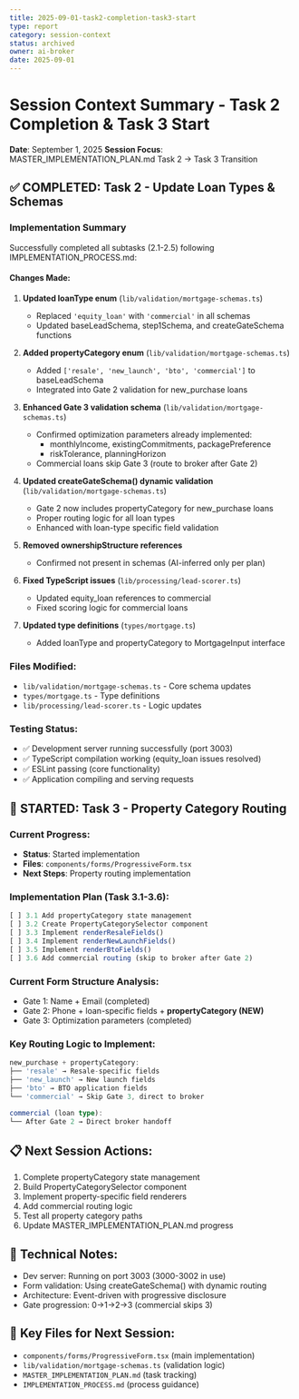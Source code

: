```yaml
---
title: 2025-09-01-task2-completion-task3-start
type: report
category: session-context
status: archived
owner: ai-broker
date: 2025-09-01
---
```


# Session Context Summary - Task 2 Completion & Task 3 Start
**Date**: September 1, 2025
**Session Focus**: MASTER_IMPLEMENTATION_PLAN.md Task 2 → Task 3 Transition

## ✅ COMPLETED: Task 2 - Update Loan Types & Schemas

### Implementation Summary
Successfully completed all subtasks (2.1-2.5) following IMPLEMENTATION_PROCESS.md:

#### Changes Made:
1. **Updated loanType enum** (`lib/validation/mortgage-schemas.ts`)
   - Replaced `'equity_loan'` with `'commercial'` in all schemas
   - Updated baseLeadSchema, step1Schema, and createGateSchema functions

2. **Added propertyCategory enum** (`lib/validation/mortgage-schemas.ts`)
   - Added `['resale', 'new_launch', 'bto', 'commercial']` to baseLeadSchema
   - Integrated into Gate 2 validation for new_purchase loans

3. **Enhanced Gate 3 validation schema** (`lib/validation/mortgage-schemas.ts`)
   - Confirmed optimization parameters already implemented:
     - monthlyIncome, existingCommitments, packagePreference
     - riskTolerance, planningHorizon
   - Commercial loans skip Gate 3 (route to broker after Gate 2)

4. **Updated createGateSchema() dynamic validation** (`lib/validation/mortgage-schemas.ts`)
   - Gate 2 now includes propertyCategory for new_purchase loans
   - Proper routing logic for all loan types
   - Enhanced with loan-type specific field validation

5. **Removed ownershipStructure references** 
   - Confirmed not present in schemas (AI-inferred only per plan)

6. **Fixed TypeScript issues** (`lib/processing/lead-scorer.ts`)
   - Updated equity_loan references to commercial
   - Fixed scoring logic for commercial loans

7. **Updated type definitions** (`types/mortgage.ts`)
   - Added loanType and propertyCategory to MortgageInput interface

### Files Modified:
- `lib/validation/mortgage-schemas.ts` - Core schema updates
- `types/mortgage.ts` - Type definitions  
- `lib/processing/lead-scorer.ts` - Logic updates

### Testing Status:
- ✅ Development server running successfully (port 3003)
- ✅ TypeScript compilation working (equity_loan issues resolved)
- ✅ ESLint passing (core functionality)
- ✅ Application compiling and serving requests

## 🚧 STARTED: Task 3 - Property Category Routing

### Current Progress:
- **Status**: Started implementation
- **Files**: `components/forms/ProgressiveForm.tsx`
- **Next Steps**: Property routing implementation

### Implementation Plan (Task 3.1-3.6):
```typescript
[ ] 3.1 Add propertyCategory state management
[ ] 3.2 Create PropertyCategorySelector component  
[ ] 3.3 Implement renderResaleFields()
[ ] 3.4 Implement renderNewLaunchFields()
[ ] 3.5 Implement renderBtoFields()
[ ] 3.6 Add commercial routing (skip to broker after Gate 2)
```

### Current Form Structure Analysis:
- Gate 1: Name + Email (completed)
- Gate 2: Phone + loan-specific fields + **propertyCategory (NEW)**
- Gate 3: Optimization parameters (completed)

### Key Routing Logic to Implement:
```typescript
new_purchase + propertyCategory:
├── 'resale' → Resale-specific fields
├── 'new_launch' → New launch fields  
├── 'bto' → BTO application fields
└── 'commercial' → Skip Gate 3, direct to broker

commercial (loan type):
└── After Gate 2 → Direct broker handoff
```

## 📋 Next Session Actions:
1. Complete propertyCategory state management
2. Build PropertyCategorySelector component
3. Implement property-specific field renderers
4. Add commercial routing logic
5. Test all property category paths
6. Update MASTER_IMPLEMENTATION_PLAN.md progress

## 🔧 Technical Notes:
- Dev server: Running on port 3003 (3000-3002 in use)
- Form validation: Using createGateSchema() with dynamic routing
- Architecture: Event-driven with progressive disclosure
- Gate progression: 0→1→2→3 (commercial skips 3)

## 📁 Key Files for Next Session:
- `components/forms/ProgressiveForm.tsx` (main implementation)
- `lib/validation/mortgage-schemas.ts` (validation logic)
- `MASTER_IMPLEMENTATION_PLAN.md` (task tracking)
- `IMPLEMENTATION_PROCESS.md` (process guidance)